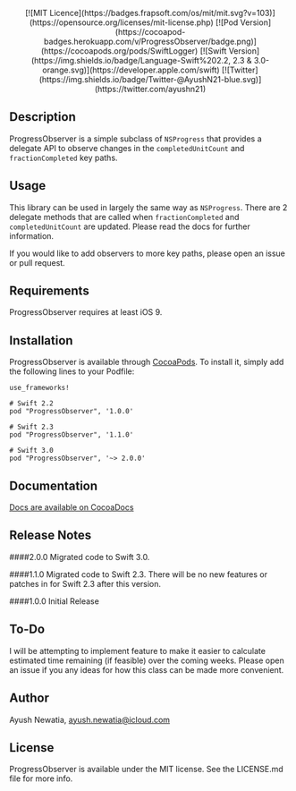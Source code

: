 <p align = "center">
[![MIT Licence](https://badges.frapsoft.com/os/mit/mit.svg?v=103)](https://opensource.org/licenses/mit-license.php)
[![Pod Version](https://cocoapod-badges.herokuapp.com/v/ProgressObserver/badge.png)](https://cocoapods.org/pods/SwiftLogger)
[![Swift Version](https://img.shields.io/badge/Language-Swift%202.2, 2.3 & 3.0-orange.svg)](https://developer.apple.com/swift)
[![Twitter](https://img.shields.io/badge/Twitter-@AyushN21-blue.svg)](https://twitter.com/ayushn21)
<p>

## Description

ProgressObserver is a simple subclass of `NSProgress` that provides a delegate API to observe changes in the `completedUnitCount` and `fractionCompleted` key paths.

## Usage

This library can be used in largely the same way as `NSProgress`. There are 2 delegate methods that are called when `fractionCompleted` and `completedUnitCount` are updated. Please read the docs for further information.

If you would like to add observers to more key paths, please open an issue or pull request.

## Requirements

ProgressObserver requires at least iOS 9.

## Installation

ProgressObserver is available through [CocoaPods](http://cocoapods.org). To install
it, simply add the following lines to your Podfile:

    use_frameworks!
    
    # Swift 2.2
    pod "ProgressObserver", '1.0.0'
    
    # Swift 2.3
    pod "ProgressObserver", '1.1.0'
    
    # Swift 3.0
    pod "ProgressObserver", '~> 2.0.0'
    
## Documentation

[Docs are available on CocoaDocs](http://cocoadocs.org/docsets/ProgressObserver/)

## Release Notes

####2.0.0
Migrated code to Swift 3.0.

####1.1.0
Migrated code to Swift 2.3. There will be no new features or patches in for Swift 2.3 after this version.

####1.0.0
Initial Release

## To-Do

I will be attempting to implement feature to make it easier to calculate estimated time remaining (if feasible) over the coming weeks. Please open an issue if you any ideas for how this class can be made more convenient.

## Author

Ayush Newatia, [ayush.newatia@icloud.com](mailto:ayush.newatia@icloud.com)

## License

ProgressObserver is available under the MIT license. See the LICENSE.md file for more info.
